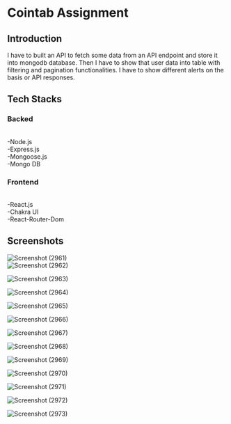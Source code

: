 # Cointab Assignment

## Introduction
I have to built an API to fetch some data from an API endpoint and store it into mongodb database. Then I have to show that user data into table with filtering and pagination functionalities. I have to show different alerts on the basis or API responses.

## Tech Stacks

### Backed
<br/>
-Node.js
<br/>
-Express.js
<br/>
-Mongoose.js
<br/>
-Mongo DB
<br/>

### Frontend
<br/>
-React.js
<br/>
-Chakra UI
<br/>
-React-Router-Dom
<br/>


## Screenshots


![Screenshot (2961)](https://user-images.githubusercontent.com/97451891/219980127-25f874d0-3873-4839-8676-7a2573250d98.png)
<br/>
![Screenshot (2962)](https://user-images.githubusercontent.com/97451891/219980130-5cd1cd7e-2c14-44c4-9bd6-3ec08aefae1a.png)
<br/>

![Screenshot (2963)](https://user-images.githubusercontent.com/97451891/219980131-13daf008-25a9-4200-b76f-423f15c9cec6.png)
<br/>

![Screenshot (2964)](https://user-images.githubusercontent.com/97451891/219980132-4a9f8df9-5654-4917-ade0-006176a3487c.png)
<br/>

![Screenshot (2965)](https://user-images.githubusercontent.com/97451891/219980134-b21cf1a7-80d8-4797-b4d0-f54a7beafeda.png)
<br/>

![Screenshot (2966)](https://user-images.githubusercontent.com/97451891/219980135-be059dfc-5959-490d-86ef-cddbcabda3aa.png)
<br/>

![Screenshot (2967)](https://user-images.githubusercontent.com/97451891/219980137-576ce53f-8ed0-4e42-91ee-ff5ac271f85b.png)
<br/>

![Screenshot (2968)](https://user-images.githubusercontent.com/97451891/219980139-e978245c-5916-432e-9d06-ce6e56479826.png)
<br/>

![Screenshot (2969)](https://user-images.githubusercontent.com/97451891/219980141-301cd7d1-e72f-4770-91b7-62059816ea9f.png)
<br/>

![Screenshot (2970)](https://user-images.githubusercontent.com/97451891/219980142-c65120fb-92d2-469d-a552-11407ba90d21.png)
<br/>

![Screenshot (2971)](https://user-images.githubusercontent.com/97451891/219980143-eb6523de-b38f-4a61-8850-f13cf7452922.png)
<br/>

![Screenshot (2972)](https://user-images.githubusercontent.com/97451891/219980146-79e165fc-a642-418c-8c57-e068590057bc.png)
<br/>

![Screenshot (2973)](https://user-images.githubusercontent.com/97451891/219980149-f707b0c6-f4ab-4e72-a442-8d9bafca0438.png)
<br/>

